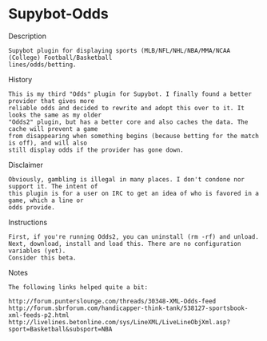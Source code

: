 Supybot-Odds
============

Description
    
    Supybot plugin for displaying sports (MLB/NFL/NHL/NBA/MMA/NCAA (College) Football/Basketball
    lines/odds/betting.

History

    This is my third "Odds" plugin for Supybot. I finally found a better provider that gives more
    reliable odds and decided to rewrite and adopt this over to it. It looks the same as my older
    "Odds2" plugin, but has a better core and also caches the data. The cache will prevent a game
    from disappearing when something begins (because betting for the match is off), and will also
    still display odds if the provider has gone down.

Disclaimer
    
    Obviously, gambling is illegal in many places. I don't condone nor support it. The intent of
    this plugin is for a user on IRC to get an idea of who is favored in a game, which a line or 
    odds provide.

Instructions

    First, if you're running Odds2, you can uninstall (rm -rf) and unload.
    Next, download, install and load this. There are no configuration variables (yet).
    Consider this beta.

Notes
    
    The following links helped quite a bit:
    
    http://forum.punterslounge.com/threads/30348-XML-Odds-feed
    http://forum.sbrforum.com/handicapper-think-tank/538127-sportsbook-xml-feeds-p2.html
    http://livelines.betonline.com/sys/LineXML/LiveLineObjXml.asp?sport=Basketball&subsport=NBA

